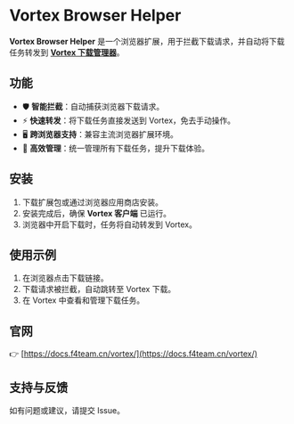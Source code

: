 # Vortex Browser Helper

**Vortex Browser Helper** 是一个浏览器扩展，用于拦截下载请求，并自动将下载任务转发到 **[Vortex 下载管理器](https://docs.f4team.cn/vortex/)**。

## 功能

* 🛡 **智能拦截**：自动捕获浏览器下载请求。
* ⚡ **快速转发**：将下载任务直接发送到 Vortex，免去手动操作。
* 🖥 **跨浏览器支持**：兼容主流浏览器扩展环境。
* 🔄 **高效管理**：统一管理所有下载任务，提升下载体验。

## 安装

1. 下载扩展包或通过浏览器应用商店安装。
2. 安装完成后，确保 **Vortex 客户端** 已运行。
3. 浏览器中开启下载时，任务将自动转发到 Vortex。

## 使用示例

1. 在浏览器点击下载链接。
2. 下载请求被拦截，自动跳转至 Vortex 下载。
3. 在 Vortex 中查看和管理下载任务。

## 官网

👉 [https://docs.f4team.cn/vortex/](https://docs.f4team.cn/vortex/)

## 支持与反馈

如有问题或建议，请提交 Issue。